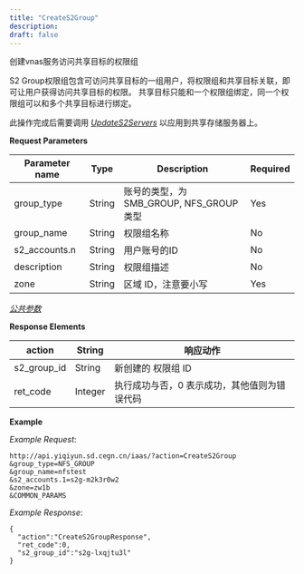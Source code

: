 ```yaml
---
title: "CreateS2Group"
description: 
draft: false
---
```




创建vnas服务访问共享目标的权限组

S2 Group权限组包含可访问共享目标的一组用户，将权限组和共享目标关联，即可让用户获得访问共享目标的权限。 共享目标只能和一个权限组绑定，同一个权限组可以和多个共享目标进行绑定。

此操作完成后需要调用 [_UpdateS2Servers_](../update_s2_servers/) 以应用到共享存储服务器上。

**Request Parameters**

| Parameter name | Type | Description | Required |
| --- | --- | --- | --- |
| group_type | String | 账号的类型，为 SMB_GROUP, NFS_GROUP 类型 | Yes |
| group_name | String | 权限组名称 | No |
| s2_accounts.n | String | 用户账号的ID | No |
| description | String | 权限组描述 | No |
| zone | String | 区域 ID，注意要小写 | Yes |

[_公共参数_](../../../parameters/)

**Response Elements**

| action | String | 响应动作 |
| --- | --- | --- |
| s2_group_id | String | 新创建的 权限组 ID |
| ret_code | Integer | 执行成功与否，0 表示成功，其他值则为错误代码 |

**Example**

_Example Request_:

```
http://api.yiqiyun.sd.cegn.cn/iaas/?action=CreateS2Group
&group_type=NFS_GROUP
&group_name=nfstest
&s2_accounts.1=s2g-m2k3r0w2
&zone=zw1b
&COMMON_PARAMS
```

_Example Response_:

```
{
  "action":"CreateS2GroupResponse",
  "ret_code":0,
  "s2_group_id":"s2g-lxqjtu3l"
}
```
